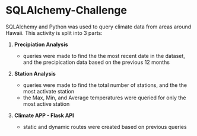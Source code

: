# SQLAlchemy-Challenge


SQLAlchemy and Python was used to query climate data from areas around Hawaii. This activity is split into 3 parts:


1. **Precipiation Analysis**
      - queries were made to find the the most recent date in the dataset, and the precipication data based on the previous 12 months


2. **Station Analysis**
      - queries were made to find the total number of stations, and the the most activate station
      - the Max, Min, and Average temperatures were queried for only the most active station


3. **Climate APP - Flask API**
      - static and dynamic routes were created based on previous queries
